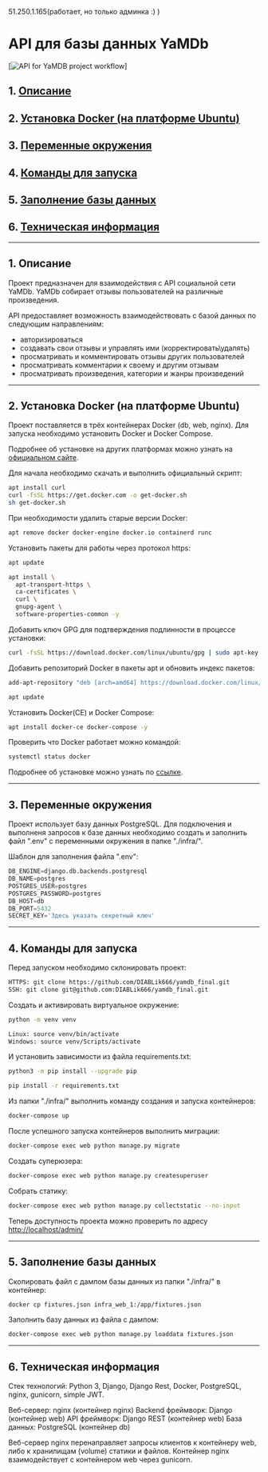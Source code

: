 51.250.1.165(работает, но только админка :) ) 
# API для базы данных YaMDb
[![API for YaMDB project workflow](https://github.com/hun53/yamdb_final/actions/workflows/yamdb_workflow.yml/badge.svg?branch=master)]

## 1. [Описание](#1)
## 2. [Установка Docker (на платформе Ubuntu)](#2)
## 3. [Переменные окружения](#3)
## 4. [Команды для запуска](#4)
## 5. [Заполнение базы данных](#5)
## 6. [Техническая информация](#6)

---
## 1. Описание <a id=1></a>

Проект предназначен для взаимодействия с API социальной сети YaMDb.
YaMDb собирает отзывы пользователей на различные произведения.

API предоставляет возможность взаимодействовать с базой данных по следующим направлениям:
  - авторизироваться
  - создавать свои отзывы и управлять ими (корректировать\удалять)
  - просматривать и комментировать отзывы других пользователей
  - просматривать комментарии к своему и другим отзывам
  - просматривать произведения, категории и жанры произведений

---
## 2. Установка Docker (на платформе Ubuntu) <a id=2></a>

Проект поставляется в трёх контейнерах Docker (db, web, nginx).
Для запуска необходимо установить Docker и Docker Compose.

Подробнее об установке на других платформах можно узнать на [официальном сайте](https://docs.docker.com/engine/install/).

Для начала необходимо скачать и выполнить официальный скрипт:
```bash
apt install curl
curl -fsSL https://get.docker.com -o get-docker.sh
sh get-docker.sh
```

При необходимости удалить старые версии Docker:
```bash
apt remove docker docker-engine docker.io containerd runc
```

Установить пакеты для работы через протокол https:
```bash
apt update
```
```bash
apt install \
  apt-transport-https \
  ca-certificates \
  curl \
  gnupg-agent \
  software-properties-common -y
```

Добавить ключ GPG для подтверждения подлинности в процессе установки:
```bash
curl -fsSL https://download.docker.com/linux/ubuntu/gpg | sudo apt-key add -
```

Добавить репозиторий Docker в пакеты apt и обновить индекс пакетов:
```bash
add-apt-repository "deb [arch=amd64] https://download.docker.com/linux/ubuntu $(lsb_release -cs) stable"
```
```bash
apt update
```

Установить Docker(CE) и Docker Compose:
```bash
apt install docker-ce docker-compose -y
```

Проверить что  Docker работает можно командой:
```bash
systemctl status docker
```

Подробнее об установке можно узнать по [ссылке](https://docs.docker.com/engine/install/ubuntu/).

---
## 3. Переменные окружения <a id=3></a>

Проект использует базу данных PostgreSQL.
Для подключения и выполненя запросов к базе данных необходимо создать и заполнить файл ".env" с переменными окружения в папке "./infra/".

Шаблон для заполнения файла ".env":
```python
DB_ENGINE=django.db.backends.postgresql
DB_NAME=postgres
POSTGRES_USER=postgres
POSTGRES_PASSWORD=postgres
DB_HOST=db
DB_PORT=5432
SECRET_KEY='Здесь указать секретный ключ'
```

---
## 4. Команды для запуска <a id=4></a>

Перед запуском необходимо склонировать проект:
```bash
HTTPS: git clone https://github.com/DIABLik666/yamdb_final.git
SSH: git clone git@github.com:DIABLik666/yamdb_final.git
```

Cоздать и активировать виртуальное окружение:
```bash
python -m venv venv
```
```bash
Linux: source venv/bin/activate
Windows: source venv/Scripts/activate
```

И установить зависимости из файла requirements.txt:
```bash
python3 -m pip install --upgrade pip
```
```bash
pip install -r requirements.txt
```

Из папки "./infra/" выполнить команду создания и запуска контейнеров:
```bash
docker-compose up
```

После успешного запуска контейнеров выполнить миграции:
```bash
docker-compose exec web python manage.py migrate
```

Создать суперюзера:
```bash
docker-compose exec web python manage.py createsuperuser
```

Собрать статику:
```bash
docker-compose exec web python manage.py collectstatic --no-input
```

Теперь доступность проекта можно проверить по адресу [http://localhost/admin/](http://localhost/admin/)

---
## 5. Заполнение базы данных <a id=5></a>

Скопировать файл с дампом базы данных из папки "./infra/" в контейнер:
```bash
docker cp fixtures.json infra_web_1:/app/fixtures.json
```

Заполнить базу данных из файла с дампом:
```bash
docker-compose exec web python manage.py loaddata fixtures.json
```

---
## 6. Техническая информация <a id=6></a>

Стек технологий: Python 3, Django, Django Rest, Docker, PostgreSQL, nginx, gunicorn, simple JWT.

Веб-сервер: nginx (контейнер nginx)
Backend фреймворк: Django (контейнер web)
API фреймворк: Django REST (контейнер web)
База данных: PostgreSQL (контейнер db)

Веб-сервер nginx перенаправляет запросы клиентов к контейнеру web, либо к хранилищам (volume) статики и файлов.
Контейнер nginx взаимодействует с контейнером web через gunicorn.

